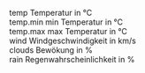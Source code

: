 temp		Temperatur in °C   
temp.min	min Temperatur in °C   
temp.max	max Temperatur in °C   
wind		Windgeschwindigkeit in km/s   
clouds		Bewökung in %   
rain		Regenwahrscheinlichkeit in %   
